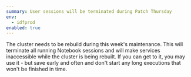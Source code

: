 ```yaml
---
summary: User sessions will be terminated during Patch Thursday
env:
  - idfprod
enabled: true
---
```


The cluster needs to be rebuild during this week's maintenance. This will terminate all running Notebook sessions and will make services inaccessible while the cluster is being rebuilt. If you can get to it, you may use it - but save early and often and don't start any long executions that won't be finished in time.
